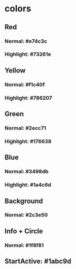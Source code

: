# colors
## Red
### Normal: #e74c3c
### Highlight: #73261e
## Yellow
### Normal: #f1c40f
### Highlight: #786207
## Green
### Normal: #2ecc71
### Highlight: #176638
## Blue
### Normal: #3498db
### Highlight: #1a4c6d
## Background
### Normal: #2c3e50
## Info + Circle
### Normal: #1f8f81
## StartActive: #1abc9d